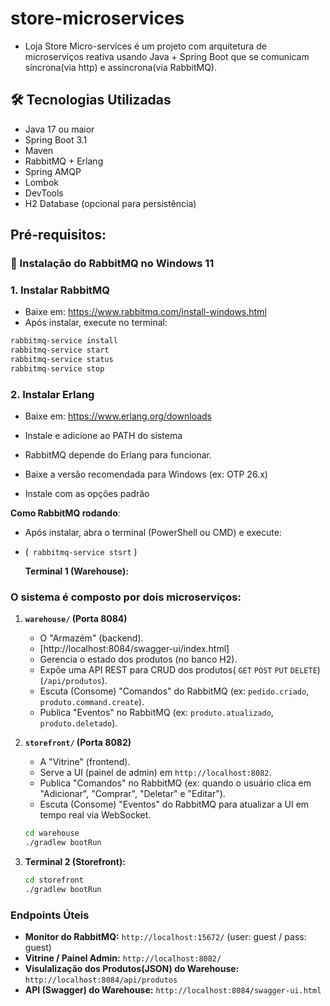 # store-microservices

-   Loja Store Micro-services é um projeto com arquitetura de microserviços reativa usando Java + Spring Boot que se comunicam síncrona(via http) e assíncrona(via RabbitMQ).

## 🛠️ Tecnologias Utilizadas

-   Java 17 ou maior
-   Spring Boot 3.1
-   Maven
-   RabbitMQ + Erlang
-   Spring AMQP
-   Lombok
-   DevTools
-   H2 Database (opcional para persistência)

## **Pré-requisitos:**

### 🐇 Instalação do RabbitMQ no Windows 11

### 1. Instalar RabbitMQ

-   Baixe em: https://www.rabbitmq.com/install-windows.html
-   Após instalar, execute no terminal:

```bash
rabbitmq-service install
rabbitmq-service start
rabbitmq-service status
rabbitmq-service stop

```

### 2. Instalar Erlang

-   Baixe em: https://www.erlang.org/downloads
-   Instale e adicione ao PATH do sistema

-   RabbitMQ depende do Erlang para funcionar.

-   Baixe a versão recomendada para Windows (ex: OTP 26.x)
-   Instale com as opções padrão

**Como RabbitMQ rodando**:

-   Após instalar, abra o terminal (PowerShell ou CMD) e execute:

-   (` rabbitmq-service stsrt` )

    **Terminal 1 (Warehouse):**

### O sistema é composto por dois microserviços:

1.  **`warehouse/` (Porta 8084)**

    -   O "Armazém" (backend).
    -   [http://localhost:8084/swagger-ui/index.html]
    -   Gerencia o estado dos produtos (no banco H2).
    -   Expõe uma API REST para CRUD dos produtos( `GET` `POST` `PUT` `DELETE`) (`/api/produtos`).
    -   Escuta (Consome) "Comandos" do RabbitMQ (ex: `pedido.criado`, `produto.command.create`).
    -   Publica "Eventos" no RabbitMQ (ex: `produto.atualizado`, `produto.deletado`).

2.  **`storefront/` (Porta 8082)**

    -   A "Vitrine" (frontend).
    -   Serve a UI (painel de admin) em `http://localhost:8082`.
    -   Publica "Comandos" no RabbitMQ (ex: quando o usuário clica em "Adicionar", "Comprar", "Deletar" e "Editar").
    -   Escuta (Consome) "Eventos" do RabbitMQ para atualizar a UI em tempo real via WebSocket.

    ```bash
    cd warehouse
    ./gradlew bootRun
    ```

3.  **Terminal 2 (Storefront):**
    ```bash
    cd storefront
    ./gradlew bootRun
    ```

### Endpoints Úteis

-   **Monitor do RabbitMQ:** `http://localhost:15672/` (user: guest / pass: guest)
-   **Vitrine / Painel Admin:** `http://localhost:8082/`
-   **Visulalização dos Produtos(JSON) do Warehouse:** `http://localhost:8084/api/produtos`
-   **API (Swagger) do Warehouse:** `http://localhost:8084/swagger-ui.html`
